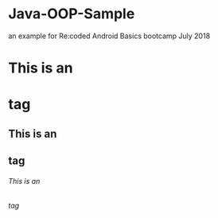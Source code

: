 # Java-OOP-Sample
an example for Re:coded Android Basics bootcamp July 2018
# This is an <h1> tag
## This is an <h2> tag
###### This is an <h6> tag

